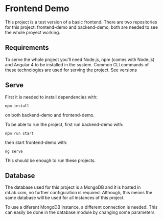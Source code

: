 # Frontend Demo

This project is a test version of a basic frontend. There are two repositories for this project: frontend-demo and backend-demo; both are needed to see the whole proyect working.

## Requirements

To serve the whole project you'll need Node.js, npm (comes with Node.js) and Angular 4 to be installed in the system. Common CLI commands of these technologies are used for serving the project. See versions 

## Serve

First it is needed to install dependencies with:
```
npm install
```
on both backend-demo and frontend-demo.

To be able to run the project, first run backend-demo with:
```
npm run start
```
then start frontend-demo with:
```
ng serve
```

This should be enough to run these projects.


## Database

The database used for this project is a MongoDB and it is hosted in mLab.com, no further configuration is required. Although, this means the same database will be used for all instances of this project.

To use a diferent MongoDB instance, a different connection is needed. This can easily be done in the database module by changing some parameters.
